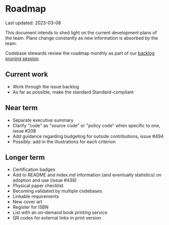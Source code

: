 # Roadmap

<!-- SPDX-License-Identifier: CC0-1.0 -->
<!-- SPDX-FileCopyrightText: 2022-2023 The Foundation for Public Code <info@publiccode.net>, https://standard.publiccode.net/AUTHORS -->

Last updated: 2023-03-08

This document intends to shed light on the current development plans of the team.
Plans change constantly as new information is absorbed by the team.

Codebase stewards review the roadmap monthly as part of our [backlog pruning session](https://about.publiccode.net/activities/standard-maintenance/backlog-pruning.html).

## Current work

* Work through the issue backlog
* As far as possible, make the standard Standard-compliant

## Near term

* Separate executive summary
* Clarify "code" as "source code" or "policy code" when specific to one, issue #208
* Add guidance regarding budgeting for outside contributions, issue #494
* Possibly: add in the illustrations for each criterion

## Longer term

* Certification badges
* Add to README and index.md information (and eventually statistics) on adoption and use (issue #438)
* Physical paper checklist
* Becoming validated by multiple codebases
* Linkable requirements
* New cover art
* Register for ISBN
* List with an on-demand book printing service
* QR codes for external links in print version

